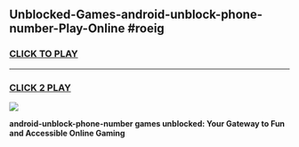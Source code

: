 
## Unblocked-Games-android-unblock-phone-number-Play-Online #roeig
<h3>
<a href="https://news.freeplayer.one?title=android-unblock-phone-number&ref=3">CLICK TO PLAY</a></h3>
<hr>

<h3>
<a href="https://news.freeplayer.one?title=android-unblock-phone-number&ref=3">CLICK 2 PLAY</a>
  
</h3>

<a href="https://news.freeplayer.one?title=android-unblock-phone-number&ref=3"><img src="https://clearcache.store/games.png"></a>


**android-unblock-phone-number games unblocked: Your Gateway to Fun and Accessible Online Gaming**
